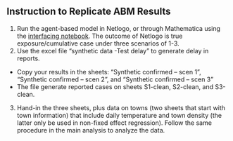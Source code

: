 ## Instruction to Replicate ABM Results
1. Run the agent-based model in Netlogo, or through Mathematica using the [interfacing notebook](../blob/master/ABM/COVID%20Simulation%20Support.nb). The outcome of Netlogo is true exposure/cumulative case under three scenarios of 1-3. 
2. Use the excel file “synthetic data -Test delay” to generate delay in reports. 
  * Copy your results in the sheets: “Synthetic confirmed – scen 1”, “Synthetic confirmed – scen 2”, and “Synthetic confirmed – scen 3”
  * The file generate reported cases on sheets S1-clean, S2-clean, and S3-clean. 

3. Hand-in the three sheets, plus data on towns (two sheets that start with town information) that include daily temperature and town density (the latter only be used in non-fixed effect regression). Follow the same procedure in the main analysis to analyze the data.
